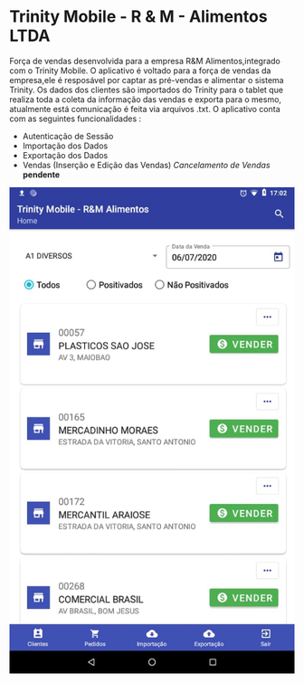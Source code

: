 # Trinity Mobile - R & M - Alimentos LTDA
Força de vendas desenvolvida para a empresa R&amp;M Alimentos,integrado com o Trinity Mobile.
O aplicativo é voltado para a força de vendas da empresa,ele é resposável por captar as pré-vendas e alimentar o sistema Trinity.
Os dados dos clientes são importados do Trinity para o tablet que realiza toda a coleta da informação das vendas e exporta para o mesmo, atualmente está comunicação é feita via arquivos .txt.
O aplicativo conta com as seguintes funcionalidades :

- Autenticação de Sessão 
- Importação dos Dados
- Exportação dos Dados
- Vendas (Inserção e Edição das Vendas) _Cancelamento de Vendas_ **pendente**

![](app/imagens/home.jpeg)

